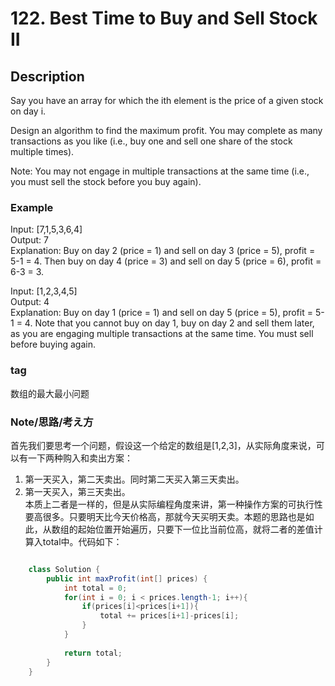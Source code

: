 # 122. Best Time to Buy and Sell Stock II

## Description

Say you have an array for which the ith element is the price of a given stock on day i.

Design an algorithm to find the maximum profit. You may complete as many transactions as you like (i.e., buy one and sell one share of the stock multiple times).

Note: You may not engage in multiple transactions at the same time (i.e., you must sell the stock before you buy again).

### Example
Input: [7,1,5,3,6,4]  
Output: 7  
Explanation: Buy on day 2 (price = 1) and sell on day 3 (price = 5), profit = 5-1 = 4.
Then buy on day 4 (price = 3) and sell on day 5 (price = 6), profit = 6-3 = 3.
 
Input: [1,2,3,4,5]  
Output: 4  
Explanation: Buy on day 1 (price = 1) and sell on day 5 (price = 5), profit = 5-1 = 4. Note that you cannot buy on day 1, buy on day 2 and sell them later, as you are engaging multiple transactions at the same time. You must sell before buying again.

### tag 
数组的最大最小问题

### Note/思路/考え方
首先我们要思考一个问题，假设这一个给定的数组是[1,2,3]，从实际角度来说，可以有一下两种购入和卖出方案：  
1. 第一天买入，第二天卖出。同时第二天买入第三天卖出。   
2. 第一天买入，第三天卖出。  
本质上二者是一样的，但是从实际编程角度来讲，第一种操作方案的可执行性要高很多。只要明天比今天价格高，那就今天买明天卖。本题的思路也是如此，从数组的起始位置开始遍历，只要下一位比当前位高，就将二者的差值计算入total中。代码如下：  
```java

    class Solution {
	    public int maxProfit(int[] prices) {
	        int total = 0;
	        for(int i = 0; i < prices.length-1; i++){
	            if(prices[i]<prices[i+1]){
	                total += prices[i+1]-prices[i];
	            }
	        }
	        
	        return total;
	    }
	}
```